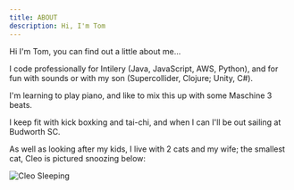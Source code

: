 ```yaml
---
title: ABOUT
description: Hi, I'm Tom
---
```


Hi I'm Tom, you can find out a little about me...

I code professionally for Intilery (Java, JavaScript, AWS, Python), and for fun with sounds or with my son (Supercollider, Clojure; Unity, C#).

I'm learning to play piano, and like to mix this up with some Maschine 3 beats.

I keep fit with kick boxking and tai-chi, and when I can I'll be out sailing at Budworth SC.

As well as looking after my kids, I live with 2 cats and my wife; the smallest cat, Cleo is pictured snoozing below:

![Cleo Sleeping](/post/images/cleo.png)
